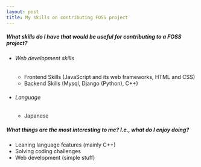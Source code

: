 ```yaml
---
layout: post
title: My skills on contributing FOSS project
---
```



[//]: # (Content)
<h5>What skills do I have that would be useful for contributing to a FOSS project?</h5>
<ul>
    <li><h6>Web development skills</h6>
        <ul>
            <li>Frontend Skills (JavaScript and its web frameworks, HTML and CSS)</li>
            <li>Backend Skills (Mysql, Django (Python), C++)</li>
        </ul>
    </li>
    <li><h6>Language</h6>
        <ul>
            <li> Japanese </li>
        </ul>
    </li>
</ul>

<h5> What things are the most interesting to me? I.e., what do I enjoy doing? </h5>
<ul>
    <li>Leaning language features (mainly C++)</li>
    <li>Solving coding challenges</li>
    <li>Web development (simple stuff)</li>
</ul>